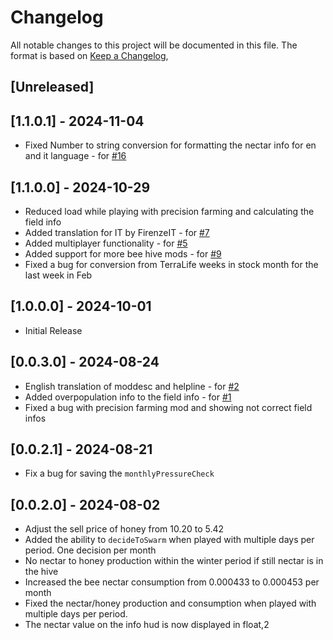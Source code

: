 # Changelog

All notable changes to this project will be documented in this file.
The format is based on [Keep a Changelog](https://keepachangelog.com/en/1.0.0/),

## [Unreleased]

## [1.1.0.1] - 2024-11-04
- Fixed Number to string conversion for formatting the nectar info for en and it language - for [#16](https://github.com/Peppie84/FS22_BeesRevamp/issues/16)

## [1.1.0.0] - 2024-10-29
- Reduced load while playing with precision farming and calculating the field info
- Added translation for IT by FirenzeIT - for [#7](https://github.com/Peppie84/FS22_BeesRevamp/issues/7)
- Added multiplayer functionality - for [#5](https://github.com/Peppie84/FS22_BeesRevamp/issues/5)
- Added support for more bee hive mods - for [#9](https://github.com/Peppie84/FS22_BeesRevamp/issues/9)
- Fixed a bug for conversion from TerraLife weeks in stock month for the last week in Feb

## [1.0.0.0] - 2024-10-01
- Initial Release

## [0.0.3.0] - 2024-08-24
- English translation of moddesc and helpline - for [#2](https://github.com/Peppie84/FS22_BeesRevamp/issues/2)
- Added overpopulation info to the field info - for [#1](https://github.com/Peppie84/FS22_BeesRevamp/issues/1)
- Fixed a bug with precision farming mod and showing not correct field infos

## [0.0.2.1] - 2024-08-21
- Fix a bug for saving the `monthlyPressureCheck`

## [0.0.2.0] - 2024-08-02
- Adjust the sell price of honey from 10.20 to 5.42
- Added the ability to `decideToSwarm` when played with multiple days per period. One decision per month
- No nectar to honey production within the winter period if still nectar is in the hive
- Increased the bee nectar consumption from 0.000433 to 0.000453 per month
- Fixed the nectar/honey production and consumption when played with multiple days per period.
- The nectar value on the info hud is now displayed in float,2